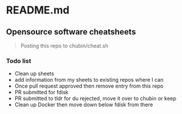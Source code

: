 # README.md

## Opensource software cheatsheets

> Posting this repo to chubin/cheat.sh

### Todo list

- Clean up sheets
- add information from my sheets to existing repos where I can
- Once pull request approved then remove entry from this repo
- PR submitted for fdisk
- PR submitted to tldr for du rejected, move it over to chubin or keep
- Clean up Docker then move down below fdisk from there
